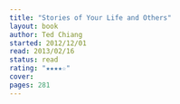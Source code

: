 ```yaml
---
title: "Stories of Your Life and Others"
layout: book
author: Ted Chiang
started: 2012/12/01
read: 2013/02/16
status: read
rating: "★★★★☆"
cover: 
pages: 281
---
```

